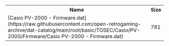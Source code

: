 <table>
<tr><th>Name</th><th>Size</th></tr>
<tr><td>
[Casio PV-2000 - Firmware.dat](https://raw.githubusercontent.com/open-retrogaming-archive/dat-catalog/main/root/basic/TOSEC/Casio/PV-2000/Firmware/Casio PV-2000 - Firmware.dat)
</td><td>781</td></tr>
</table>
